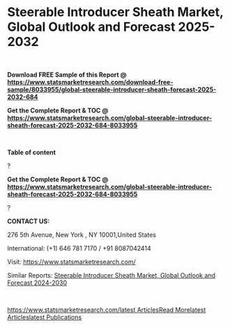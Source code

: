 <h1>Steerable Introducer Sheath Market, Global Outlook and Forecast 2025-2032</h1><br/><p><strong>Download FREE Sample of this Report @ <a href="https://www.statsmarketresearch.com/download-free-sample/8033955/global-steerable-introducer-sheath-forecast-2025-2032-684">https://www.statsmarketresearch.com/download-free-sample/8033955/global-steerable-introducer-sheath-forecast-2025-2032-684</a></strong></p>
 
 
 
 <div><b>Get the Complete Report & TOC @ <a href="https://www.statsmarketresearch.com/global-steerable-introducer-sheath-forecast-2025-2032-684-8033955">https://www.statsmarketresearch.com/global-steerable-introducer-sheath-forecast-2025-2032-684-8033955</a></b></div>
 
 
 
 <p><br />
 
 <b>Table of content</b></p>
 
 
 
 <p>? </p>
 
 
 
 <div><b>Get the Complete Report & TOC @ <a href="https://www.statsmarketresearch.com/global-steerable-introducer-sheath-forecast-2025-2032-684-8033955">https://www.statsmarketresearch.com/global-steerable-introducer-sheath-forecast-2025-2032-684-8033955</a></b></div>
 
 
 
 <p>? </p>
 
 
 
 <p><b>CONTACT US:</b><br />
 
 276 5th Avenue, New York , NY 10001,United States<br />
 
 International: (+1) 646 781 7170 / +91 8087042414<br />
 
 Visit: <a href="https://www.statsmarketresearch.com/">https://www.statsmarketresearch.com/</a><br />
 
 Similar Reports: <a href="https://www.statsmarketresearch.com/global-steerable-introducer-sheath-forecast-2025-2032-684-8033955">Steerable Introducer Sheath Market, Global Outlook and Forecast 2024-2030</a><br />
 
 <br />
 
 <a href="https://gyeongbokgung.com">https://www.statsmarketresearch.com/</a><a href="https://hallyeomaritime.com">latest Articles</a><a href="https://jingwansa.com">Read More</a><a href="https://nguoiviet.jp/">latest Articles</a><a href="https://www.intelmarketresearch.com/">latest Publications</a></p>